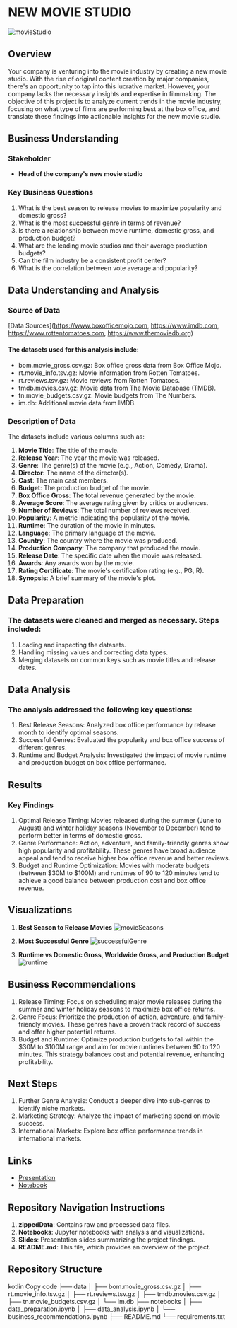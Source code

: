 # NEW MOVIE STUDIO

![movieStudio](https://github.com/user-attachments/assets/226733c5-363e-4f29-bcb0-52f3d49b8d5f)


## Overview

Your company is venturing into the movie industry by creating a new movie studio. With the rise of original content creation by major companies, there's an opportunity to tap into this lucrative market. However, your company lacks the necessary insights and expertise in filmmaking. The objective of this project is to analyze current trends in the movie industry, focusing on what type of films are performing best at the box office, and translate these findings into actionable insights for the new movie studio.

## Business Understanding

### Stakeholder
- **Head of the company's new movie studio**

### Key Business Questions
1. What is the best season to release movies to maximize popularity and domestic gross?
2. What is the most successful genre in terms of revenue?
3. Is there a relationship between movie runtime, domestic gross, and production budget?
4. What are the leading movie studios and their average production budgets?
5. Can the film industry be a consistent profit center?
6. What is the correlation between vote average and popularity?

## Data Understanding and Analysis

### Source of Data
[Data Sources](https://www.boxofficemojo.com, https://www.imdb.com, https://www.rottentomatoes.com, https://www.themoviedb.org)

#### The datasets used for this analysis include:
- bom.movie_gross.csv.gz: Box office gross data from Box Office Mojo.
- rt.movie_info.tsv.gz: Movie information from Rotten Tomatoes.
- rt.reviews.tsv.gz: Movie reviews from Rotten Tomatoes.
- tmdb.movies.csv.gz: Movie data from The Movie Database (TMDB).
- tn.movie_budgets.csv.gz: Movie budgets from The Numbers.
- im.db: Additional movie data from IMDB.

### Description of Data
The datasets include various columns such as:
1. **Movie Title**: The title of the movie.
2. **Release Year**: The year the movie was released.
3. **Genre**: The genre(s) of the movie (e.g., Action, Comedy, Drama).
4. **Director**: The name of the director(s).
5. **Cast**: The main cast members.
6. **Budget**: The production budget of the movie.
7. **Box Office Gross**: The total revenue generated by the movie.
8. **Average Score**: The average rating given by critics or audiences.
9. **Number of Reviews**: The total number of reviews received.
10. **Popularity**: A metric indicating the popularity of the movie.
11. **Runtime**: The duration of the movie in minutes.
12. **Language**: The primary language of the movie.
13. **Country**: The country where the movie was produced.
14. **Production Company**: The company that produced the movie.
15. **Release Date**: The specific date when the movie was released.
16. **Awards**: Any awards won by the movie.
17. **Rating Certificate**: The movie's certification rating (e.g., PG, R).
18. **Synopsis**: A brief summary of the movie's plot.

## Data Preparation
### The datasets were cleaned and merged as necessary. Steps included:
1. Loading and inspecting the datasets.
2. Handling missing values and correcting data types.
3. Merging datasets on common keys such as movie titles and release dates.

## Data Analysis
### The analysis addressed the following key questions:
1. Best Release Seasons: Analyzed box office performance by release month to identify
optimal seasons.
2. Successful Genres: Evaluated the popularity and box office success of different genres.
3. Runtime and Budget Analysis: Investigated the impact of movie runtime and
production budget on box office performance.

## Results
### Key Findings
1. Optimal Release Timing:
Movies released during the summer (June to August) and winter holiday seasons
(November to December) tend to perform better in terms of domestic gross.
2. Genre Performance:
Action, adventure, and family-friendly genres show high popularity and
profitability. These genres have broad audience appeal and tend to receive
higher box office revenue and better reviews.
3. Budget and Runtime Optimization:
Movies with moderate budgets (between $30M to $100M) and runtimes of 90 to
120 minutes tend to achieve a good balance between production cost and box
office revenue.

## Visualizations

1. **Best Season to Release Movies**
   ![movieSeasons](https://github.com/user-attachments/assets/3d6c0da6-cb63-4d32-8ece-3879019b5d4f)

2. **Most Successful Genre**
  ![successfulGenre](https://github.com/user-attachments/assets/958eb54f-704f-4823-8b56-42b4082a5243)


3. **Runtime vs Domestic Gross, Worldwide Gross, and Production Budget**
![runtime](https://github.com/user-attachments/assets/7285ee07-0a78-4cd5-9a42-3ba73cd4f381)


## Business Recommendations
1. Release Timing: Focus on scheduling major movie releases during the summer and
winter holiday seasons to maximize box office returns.
2. Genre Focus: Prioritize the production of action, adventure, and family-friendly movies.
These genres have a proven track record of success and offer higher potential returns.
3. Budget and Runtime: Optimize production budgets to fall within the $30M to $100M
range and aim for movie runtimes between 90 to 120 minutes. This strategy balances
cost and potential revenue, enhancing profitability.

## Next Steps
1. Further Genre Analysis: Conduct a deeper dive into sub-genres to identify niche
markets.
2. Marketing Strategy: Analyze the impact of marketing spend on movie success.
3. International Markets: Explore box office performance trends in international markets.


## Links
- [Presentation](presentation/movieStudioPresentation.pdf)
- [Notebook](Phase2.ipynb)


## Repository Navigation Instructions

1. **zippedData**: Contains raw and processed data files.
2. **Notebooks**: Jupyter notebooks with analysis and visualizations.
3. **Slides**: Presentation slides summarizing the project findings.
4. **README.md**: This file, which provides an overview of the project.

## Repository Structure
kotlin
Copy code
├── data
│ ├── bom.movie_gross.csv.gz
│ ├── rt.movie_info.tsv.gz
│ ├── rt.reviews.tsv.gz
│ ├── tmdb.movies.csv.gz
│ ├── tn.movie_budgets.csv.gz
│ └── im.db
├── notebooks
│ ├── data_preparation.ipynb
│ ├── data_analysis.ipynb
│ └── business_recommendations.ipynb
├── README.md
└── requirements.txt
